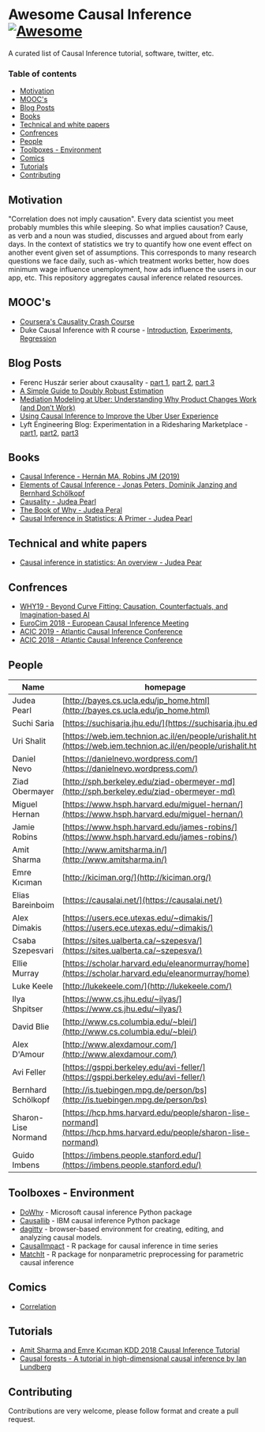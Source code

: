 # Awesome Causal Inference [![Awesome](https://awesome.re/badge.svg)](https://awesome.re)


A curated list of Causal Inference tutorial, software, twitter, etc.

### Table of contents

* [Motivation](#motivation)
* [MOOC's](#moocs)
* [Blog Posts](#blog-Posts)
* [Books](#books)
* [Technical and white papers](#technical-and-white-papers)
* [Confrences](#confrences)
* [People](#people)
* [Toolboxes - Environment](#toolboxes---environment)
* [Comics](#comics)
* [Tutorials](#tutorials)
* [Contributing](#contributing)

## Motivation


"Correlation does not imply causation". Every data scientist you meet probably mumbles this while sleeping. So what implies causation?
Cause, as verb and a noun was studied, discusses and argued about from early days. In the context of statistics we try to quantify how one event effect on another event given set of assumptions. This corresponds to many research questions we face daily, such as - which treatment works better, how does minimum wage influence unemployment, how ads influence the users in our app, etc. This repository aggregates causal inference related resources.

## MOOC's

* [Coursera's Causality Crash Course](https://www.coursera.org/learn/crash-course-in-causality)
* Duke Causal Inference with R course - [Introduction](https://online.duke.edu/course/causal-inference-with-r-introduction/), [Experiments](https://online.duke.edu/course/causal-inference-with-r-experiments/), [Regression](https://online.duke.edu/course/causal-inference-with-r-regression/)

## Blog Posts

* Ferenc Huszár serier about cxausality - [part 1](https://www.inference.vc/untitled/), [part 2](https://www.inference.vc/causal-inference-2-illustrating-interventions-in-a-toy-example/), [part 3](https://www.inference.vc/causal-inference-3-counterfactuals/)
* [A Simple Guide to Doubly Robust Estimation](http://www.amitsharma.in/post/doubly-robust-estimation-a-simple-guide/)
* [Mediation Modeling at Uber: Understanding Why Product Changes Work (and Don’t Work)](https://eng.uber.com/mediation-modeling/)
* [Using Causal Inference to Improve the Uber User Experience](https://eng.uber.com/causal-inference-at-uber/)
* Lyft Engineering Blog: Experimentation in a Ridesharing Marketplace - [part1](https://eng.lyft.com/experimentation-in-a-ridesharing-marketplace-b39db027a66e), [part2](https://eng.lyft.com/https-medium-com-adamgreenhall-simulating-a-ridesharing-marketplace-36007a8a31f2), [part3](https://eng.lyft.com/experimentation-in-a-ridesharing-marketplace-f75a9c4fcf01)


## Books
* [Causal Inference - Hernán MA, Robins JM (2019)](https://www.hsph.harvard.edu/miguel-hernan/causal-inference-book/)
* [Elements of Causal Inference - Jonas Peters, Dominik Janzing and Bernhard Schölkopf](https://mitpress.mit.edu/books/elements-causal-inference)
* [Causality - Judea Pearl](https://www.amazon.com/Causality-Judea-Pearl-ebook/dp/B00AKE1VYK)
* [The Book of Why - Judea Peral](https://www.amazon.com/Book-Why-Science-Cause-Effect-ebook/dp/B075DCKP7V)
* [Causal Inference in Statistics: A Primer - Judea Pearl](https://www.amazon.com/Causal-Inference-Statistics-Judea-Pearl-ebook/dp/B01B3P6NJM)

## Technical and white papers
* [Causal inference in statistics: An overview - Judea Pear](http://ftp.cs.ucla.edu/pub/stat_ser/r350.pdf)

## Confrences
* [WHY19 - Beyond Curve Fitting: Causation, Counterfactuals, and Imagination-based AI](https://why19.causalai.net/)
* [EuroCim 2018 - European Causal Inference Meeting](http://eurocim2018.arcolab.org/)
* [ACIC 2019 - Atlantic Causal Inference Conference](https://www.mcgill.ca/epi-biostat-occh/news-events/atlantic-causal-inference-conference-2019)
* [ACIC 2018 - Atlantic Causal Inference Conference](https://www.cmu.edu/acic2018/)

## People

| Name | homepage | Twitter |
| -------- | ---- | ---- |
| Judea Pearl |[http://bayes.cs.ucla.edu/jp_home.html](http://bayes.cs.ucla.edu/jp_home.html) | [yudapearl](https://twitter.com/yudapearl) |
| Suchi Saria | [https://suchisaria.jhu.edu/](https://suchisaria.jhu.edu/) | [suchisaria](https://twitter.com/suchisaria) |
| Uri Shalit | [https://web.iem.technion.ac.il/en/people/urishalit.html](https://web.iem.technion.ac.il/en/people/urishalit.html) | [ShalitUri](https://twitter.com/ShalitUri)|
| Daniel Nevo | [https://danielnevo.wordpress.com/](https://danielnevo.wordpress.com/)|[DanielNevo](https://twitter.com/DanielNevo)|
| Ziad Obermayer | [http://sph.berkeley.edu/ziad-obermeyer-md](http://sph.berkeley.edu/ziad-obermeyer-md) |[oziadias](https://twitter.com/oziadias)|
| Miguel Hernan | [https://www.hsph.harvard.edu/miguel-hernan/](https://www.hsph.harvard.edu/miguel-hernan/) |[_MiguelHernan](https://twitter.com/_MiguelHernan)|
| Jamie Robins | [https://www.hsph.harvard.edu/james-robins/](https://www.hsph.harvard.edu/james-robins/) | |
| Amit Sharma | [http://www.amitsharma.in/](http://www.amitsharma.in/) |[amt_shrma](https://twitter.com/amt_shrma)|
| Emre Kıcıman | [http://kiciman.org/](http://kiciman.org/) |[emrek](https://twitter.com/emrek)|
| Elias Bareinboim |[https://causalai.net/](https://causalai.net/) |[eliasbareinboim](https://twitter.com/eliasbareinboim)|
| Alex Dimakis | [https://users.ece.utexas.edu/~dimakis/](https://users.ece.utexas.edu/~dimakis/)| [AlexGDimakis](https://twitter.com/AlexGDimakis)|
| Csaba Szepesvari | [https://sites.ualberta.ca/~szepesva/](https://sites.ualberta.ca/~szepesva/) |[CsabaSzepesvari](https://twitter.com/CsabaSzepesvari)|
| Ellie Murray | [https://scholar.harvard.edu/eleanormurray/home](https://scholar.harvard.edu/eleanormurray/home) | [EpiEllie]((https://twitter.com/EpiEllie))|
| Luke Keele | [http://lukekeele.com/](http://lukekeele.com/)| |
| Ilya Shpitser | [https://www.cs.jhu.edu/~ilyas/](https://www.cs.jhu.edu/~ilyas/) | |
| David Blie | [http://www.cs.columbia.edu/~blei/](http://www.cs.columbia.edu/~blei/) | |
| Alex D'Amour | [http://www.alexdamour.com/](http://www.alexdamour.com/) | [alexdamour](https://twitter.com/alexdamour)|
| Avi Feller | [https://gsppi.berkeley.edu/avi-feller/](https://gsppi.berkeley.edu/avi-feller/) | [avifeller](https://twitter.com/avifeller)|
| Bernhard Schölkopf | [http://is.tuebingen.mpg.de/person/bs](http://is.tuebingen.mpg.de/person/bs) | [bschoelkopf](https://twitter.com/bschoelkopf)|
| Sharon-Lise Normand | [https://hcp.hms.harvard.edu/people/sharon-lise-normand](https://hcp.hms.harvard.edu/people/sharon-lise-normand) | | 
| Guido Imbens | [https://imbens.people.stanford.edu/](https://imbens.people.stanford.edu/) | | 


## Toolboxes - Environment

* [DoWhy](https://github.com/Microsoft/dowhy) - Microsoft causal inference Python package
* [Causallib](https://github.com/IBM/causallib) - IBM causal inference Python package
* [dagitty](http://dagitty.net/) - browser-based environment for creating, editing, and analyzing causal models.
* [CausalImpact](https://google.github.io/CausalImpact/) - R package for causal inference in time series
* [MatchIt](https://gking.harvard.edu/matchit) - R package for nonparametric preprocessing for parametric causal inference


## Comics
* [Correlation](https://www.xkcd.com/552/)

## Tutorials
* [Amit Sharma and Emre Kıcıman KDD 2018 Causal Inference Tutorial](https://causalinference.gitlab.io/kdd-tutorial/)
* [Causal forests - A tutorial in high-dimensional causal inference by Ian Lundberg](https://scholar.princeton.edu/sites/default/files/bstewart/files/lundberg_methods_tutorial_reading_group_version.pdf)

## Contributing

Contributions are very welcome, please follow format and create a pull request.
